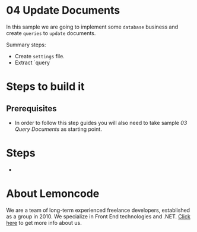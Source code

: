 # 04 Update Documents

In this sample we are going to implement some `database` business and create `queries` to `update` documents.

Summary steps:

- Create `settings` file.
- Extract `query

# Steps to build it

## Prerequisites

- In order to follow this step guides you will also need to take sample _03 Query Documents_ as starting point.

# Steps

-

# About Lemoncode

We are a team of long-term experienced freelance developers, established as a group in 2010.
We specialize in Front End technologies and .NET. [Click here](http://lemoncode.net/services/en/#en-home) to get more info about us.
